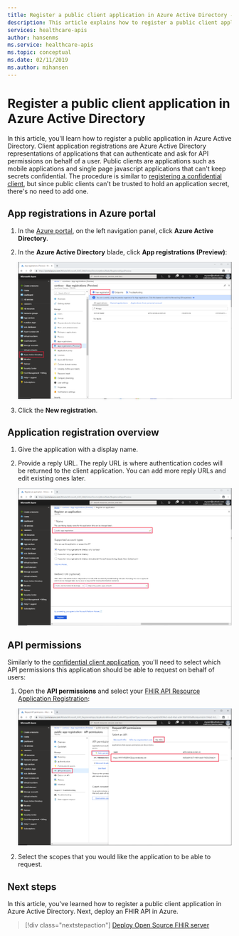```yaml
---
title: Register a public client application in Azure Active Directory - Microsoft Healthcare APIs
description: This article explains how to register a public client application in Azure Active Directory.
services: healthcare-apis
author: hansenms
ms.service: healthcare-apis
ms.topic: conceptual
ms.date: 02/11/2019
ms.author: mihansen
---
```


# Register a public client application in Azure Active Directory

In this article, you'll learn how to register a public application in Azure Active Directory. Client application registrations are Azure Active Directory representations of applications that can authenticate and ask for API permissions on behalf of a user. Public clients are applications such as mobile applications and single page javascript applications that can't keep secrets confidential. The procedure is similar to [registering a confidential client](register-confidential-azure-ad-client-app.md), but since public clients can't be trusted to hold an application secret, there's no need to add one.

## App registrations in Azure portal

1. In the [Azure portal](https://portal.azure.com), on the left navigation panel, click **Azure Active Directory**.

2. In the **Azure Active Directory** blade, click **App registrations (Preview)**:

    ![Azure portal. New App Registration.](media/how-to-aad/portal-aad-new-app-registration.png)

3. Click the **New registration**.

## Application registration overview

1. Give the application with a display name.

2. Provide a reply URL. The reply URL is where authentication codes will be returned to the client application. You can add more reply URLs and edit existing ones later.

    ![Azure portal. New public App Registration.](media/how-to-aad/portal-aad-register-new-app-registration-PUB-CLIENT-NAME.png)

## API permissions

Similarly to the [confidential client application](register-confidential-azure-ad-client-app.md), you'll need to select which API permissions this application should be able to request on behalf of users:

1. Open the **API permissions** and select your [FHIR API Resource Application Registration](register-resource-azure-ad-client-app.md):

    ![Azure portal. New public API Permissions.](media/how-to-aad/portal-aad-register-new-app-registration-PUB-CLIENT-API-PERMISSIONS.png)

2. Select the scopes that you would like the application to be able to request.

## Next steps

In this article, you've learned how to register a public client application in Azure Active Directory. Next, deploy an FHIR API in Azure.
 
>[!div class="nextstepaction"]
>[Deploy Open Source FHIR server](fhir-oss-powershell-quickstart.md)
